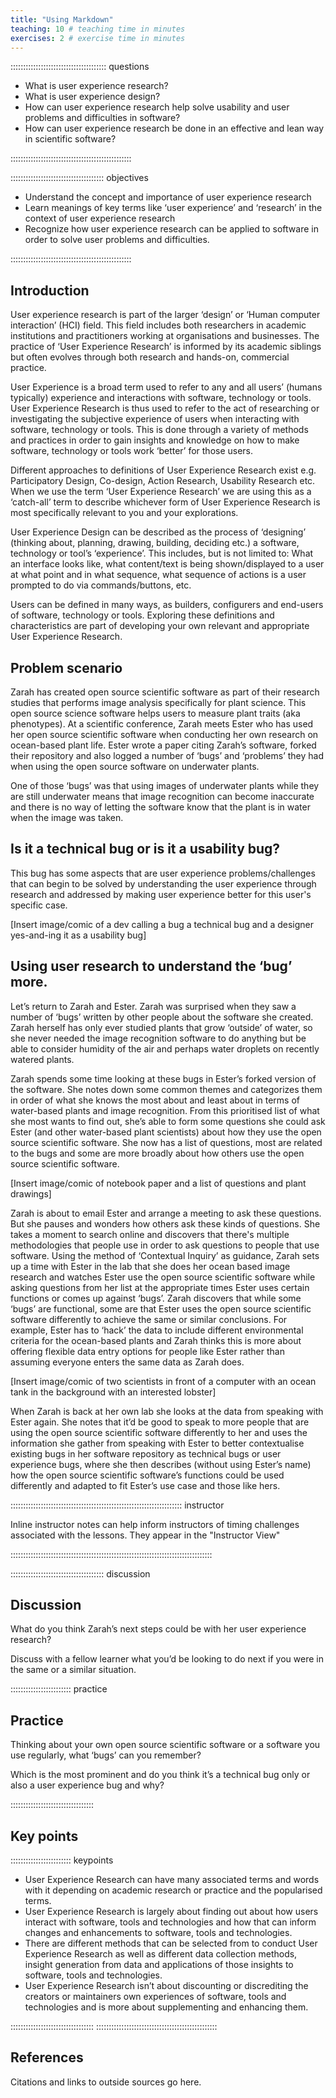 ```yaml
---
title: "Using Markdown"
teaching: 10 # teaching time in minutes
exercises: 2 # exercise time in minutes
---
```


:::::::::::::::::::::::::::::::::::::: questions 

- What is user experience research?
- What is user experience design?
- How can user experience research help solve usability and user problems and difficulties in software?
- How can user experience research be done in an effective and lean way in scientific software? 


::::::::::::::::::::::::::::::::::::::::::::::::

::::::::::::::::::::::::::::::::::::: objectives

- Understand the concept and importance of user experience research
- Learn meanings of key terms like ‘user experience’ and ‘research’ in the context of user experience research
- Recognize how user experience research can be applied to software in order to solve user problems and difficulties.

::::::::::::::::::::::::::::::::::::::::::::::::

## Introduction

User experience research is part of the larger ‘design’ or ‘Human computer interaction’ (HCI) field. This field includes both researchers in academic institutions and practitioners working at organisations and businesses. The practice of ‘User Experience Research’ is informed by its academic siblings but often evolves through both research and hands-on, commercial practice. 

User Experience is a broad term used to refer to any and all users’ (humans typically) experience and interactions with software, technology or tools. User Experience Research is thus used to refer to the act of researching or investigating the subjective experience of users when interacting with software, technology or tools. This is done through a variety of methods and practices in order to gain insights and knowledge on how to make software, technology or tools work ‘better’ for those users.

Different approaches to definitions of User Experience Research exist e.g. Participatory Design, Co-design, Action Research, Usability Research etc. When we use the term ‘User Experience Research’ we are using this as a ‘catch-all’ term to describe whichever form of User Experience Research is most specifically relevant to you and your explorations.

User Experience Design can be described as the process of ‘designing’ (thinking about, planning, drawing, building, deciding etc.) a software, technology or tool’s ‘experience’. This includes, but is not limited to: What an interface looks like, what content/text is being shown/displayed to a user at what point and in what sequence, what sequence of actions is a user prompted to do via commands/buttons, etc. 

Users can be defined in many ways, as builders, configurers and end-users of software, technology or tools. Exploring these definitions and characteristics are part of developing your own relevant and appropriate User Experience Research.

## Problem scenario

Zarah has created open source scientific software as part of their research studies that performs image analysis specifically for plant science. This open source science software helps users to measure plant traits (aka phenotypes). 
At a scientific conference, Zarah meets Ester who has used her open source scientific software when conducting her own research on ocean-based plant life. Ester wrote a paper citing Zarah’s software, forked their repository and also logged a number of ‘bugs’ and ‘problems’ they had when using the open source software on underwater plants. 

One of those ‘bugs’ was that using images of underwater plants while they are still underwater means that image recognition can become inaccurate and there is no way of letting the software know that the plant is in water when the image was taken.

## Is it a technical bug or is it a usability bug?

This bug has some aspects that are user experience problems/challenges that can begin to be solved by understanding the user experience through research and addressed by making user experience better for this user's specific case.

[Insert image/comic of a dev calling a bug a technical bug and a designer yes-and-ing it as a usability bug]

## Using user research to understand the ‘bug’ more.

Let’s return to Zarah and Ester. Zarah was surprised when they saw a number of ‘bugs’ written by other people about the software she created. Zarah herself has only ever studied plants that grow ‘outside’ of water, so she never needed the image recognition software to do anything but be able to consider humidity of the air and perhaps water droplets on recently watered plants. 

Zarah spends some time looking at these bugs in Ester’s forked version of the software. She notes down some common themes and categorizes them in order of what she knows the most about and least about in terms of water-based plants and image recognition.
From this prioritised list of what she most wants to find out, she’s able to form some questions she could ask Ester (and other water-based plant scientists) about how they use the open source scientific software. She now has a list of questions, most are related to the bugs and some are more broadly about how others use the open source scientific software.

[Insert image/comic of notebook paper and a list of questions and plant drawings]

Zarah is about to email Ester and arrange a meeting to ask these questions. But she pauses and wonders how others ask these kinds of questions. She takes a moment to search online and discovers that there's multiple methodologies that people use in order to ask questions to people that use software. Using the method of ‘Contextual Inquiry’ as guidance, Zarah sets up a time with Ester in the lab that she does her ocean based image research and watches Ester use the open source scientific software while asking questions from her list at the appropriate times Ester uses certain functions or comes up against ‘bugs’. Zarah discovers that while some ‘bugs’ are functional, some are that Ester uses the open source scientific software differently to achieve the same or similar conclusions. For example, Ester has to ‘hack’ the data to include different environmental criteria for the ocean-based plants and Zarah thinks this is more about offering flexible data entry options for people like Ester rather than assuming everyone enters the same data as Zarah does.

[Insert image/comic of two scientists in front of a computer with an ocean tank in the background with an interested lobster]

When Zarah is back at her own lab she looks at the data from speaking with Ester again. She notes that it’d be good to speak to more people that are using the open source scientific software differently to her and uses the information she gather from speaking with Ester to better contextualise existing bugs in her software repository as technical bugs or user experience bugs, where she then describes (without using Ester’s name) how the open source scientific software’s functions could be used differently and adapted to fit Ester’s use case and those like hers.



:::::::::::::::::::::::::::::::::::::::::::::::::::::::::::::::::::: instructor

Inline instructor notes can help inform instructors of timing challenges
associated with the lessons. They appear in the "Instructor View"

::::::::::::::::::::::::::::::::::::::::::::::::::::::::::::::::::::::::::::::::

::::::::::::::::::::::::::::::::::::: discussion 

## Discussion

What do you think Zarah’s next steps could be with her user experience research?

Discuss with a fellow learner what you’d be looking to do next if you were in the same or a similar situation.


:::::::::::::::::::::::: practice 

## Practice
 
Thinking about your own open source scientific software or a software you use regularly, what ‘bugs’ can you remember? 

Which is the most prominent and do you think it’s a technical bug only or also a user experience bug and why?


:::::::::::::::::::::::::::::::::


## Key points

:::::::::::::::::::::::: keypoints

- User Experience Research can have many associated terms and words with it depending on academic research or practice and the popularised terms.
- User Experience Research is largely about finding out about how users interact with software, tools and technologies and how that can inform changes and enhancements to software, tools and technologies.
- There are different methods that can be selected from to conduct User Experience Research as well as different data collection methods, insight generation from data and applications of those insights to software, tools and technologies.
- User Experience Research isn’t about discounting or discrediting the creators or maintainers own experiences of software, tools and technologies and is more about supplementing and enhancing them.


:::::::::::::::::::::::::::::::::
::::::::::::::::::::::::::::::::::::::::::::::::

## References

Citations and links to outside sources go here.


[r-markdown]: https://rmarkdown.rstudio.com/
